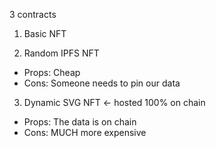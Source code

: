 3 contracts

1. Basic NFT

2. Random IPFS NFT
- Props: Cheap
- Cons: Someone needs to pin our data

3. Dynamic SVG NFT  <- hosted 100% on chain
- Props: The data is on chain
- Cons: MUCH more expensive